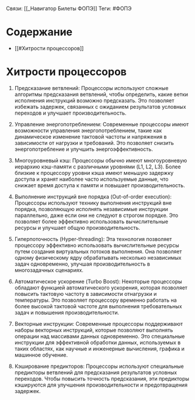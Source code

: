 Связи: [[_Навигатор Билеты ФОПЭ]]
Теги: #ФОПЭ 

# Содержание
- [[#Хитрости процессоров]]

# Хитрости процессоров
1. Предсказание ветвлений: Процессоры используют сложные алгоритмы предсказания ветвлений, чтобы определить, какие ветки исполнения инструкций возможно предсказать. Это позволяет избежать задержек, связанных с ожиданием результатов условных переходов и улучшает производительность.
    
2. Управление энергопотреблением: Современные процессоры имеют возможности управления энергопотреблением, такие как динамическое изменение тактовой частоты и напряжения в зависимости от нагрузки и требований. Это позволяет снизить энергопотребление и улучшить энергоэффективность.
    
3. Многоуровневый кэш: Процессоры обычно имеют многоуровневую иерархию кэш-памяти с различными уровнями (L1, L2, L3). Более близкие к процессору уровни кэша имеют меньшую задержку доступа и хранят наиболее часто используемые данные, что снижает время доступа к памяти и повышает производительность.
    
4. Выполнение инструкций вне порядка (Out-of-order execution): Процессоры используют технику выполнения инструкций вне порядка, позволяющую исполнять независимые инструкции параллельно, даже если они не следуют в строгом порядке. Это позволяет более эффективно использовать вычислительные ресурсы и улучшает общую производительность.
    
5. Гиперпоточность (Hyper-threading): Эта технология позволяет процессору эффективно использовать вычислительные ресурсы путем создания виртуальных потоков выполнения. Она позволяет одному физическому ядру обрабатывать несколько независимых задач одновременно, улучшая производительность в многозадачных сценариях.
    
6. Автоматическое ускорение (Turbo Boost): Некоторые процессоры обладают функцией автоматического ускорения, которая позволяет повысить тактовую частоту в зависимости отнагрузки и температуры. Это позволяет процессору временно работать на более высокой тактовой частоте для выполнения требовательных задач и повышения производительности.
    
7. Векторные инструкции: Современные процессоры поддерживают наборы векторных инструкций, которые позволяют выполнять операции над массивами данных одновременно. Это специальные инструкции для эффективной обработки данных, используемых в таких областях, как научные и инженерные вычисления, графика и машинное обучение.
    
8. Кэширование предикторов: Процессоры используют специальные предикторы ветвлений для предсказания результатов условных переходов. Чтобы повысить точность предсказания, эти предикторы кэшируются для улучшения производительности и предотвращения задержек.
